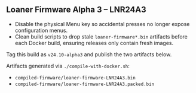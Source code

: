 ## Loaner Firmware Alpha 3 – LNR24A3

- Disable the physical Menu key so accidental presses no longer expose configuration menus.
- Clean build scripts to drop stale `loaner-firmware*.bin` artifacts before each Docker build, ensuring releases only contain fresh images.

Tag this build as `v24.10-alpha3` and publish the two artifacts below.

Artifacts generated via `./compile-with-docker.sh`:

- `compiled-firmware/loaner-firmware-LNR24A3.bin`
- `compiled-firmware/loaner-firmware-LNR24A3.packed.bin`
